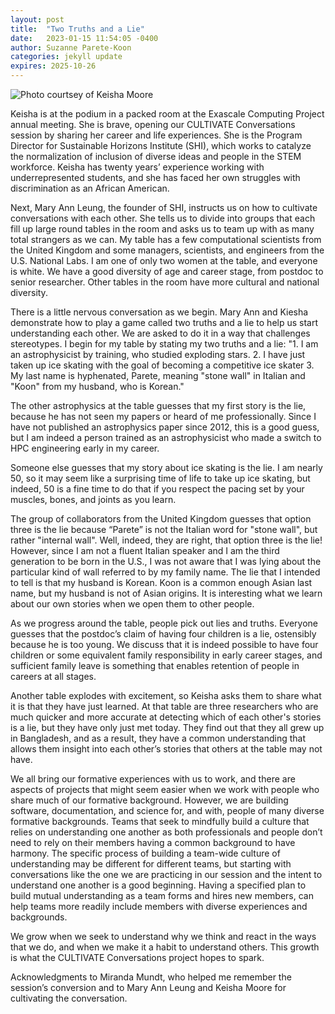 ```yaml
---
layout: post
title:  "Two Truths and a Lie"
date:   2023-01-15 11:54:05 -0400
author: Suzanne Parete-Koon
categories: jekyll update
expires: 2025-10-26
---
```


<img src="{{ site.baseurl }}/assets/img/twotruths.jpg" alt="Photo courtsey of Keisha Moore">

Keisha is at the podium in a packed room at the Exascale Computing Project annual meeting. She is brave, opening our CULTIVATE Conversations session by sharing her career and life experiences. She is the Program Director for Sustainable Horizons Institute (SHI), which works to catalyze the normalization of inclusion of diverse ideas and people in the STEM workforce. Keisha has twenty years’ experience working with underrepresented students, and she has faced her own struggles with discrimination as an African American. 

Next, Mary Ann Leung, the founder of SHI, instructs us on how to cultivate conversations with each other. She tells us to divide into groups that each fill up large round tables in the room and asks us to team up with as many total strangers as we can.
My table has a few computational scientists from the United Kingdom and some managers, scientists, and engineers from the U.S. National Labs. I am one of only two women at the table, and everyone is white. We have a good diversity of age and career stage, from postdoc to senior researcher. Other tables in the room have more cultural and national diversity.

There is a little nervous conversation as we begin. Mary Ann and Kiesha demonstrate how to play a game called two truths and a lie to help us start understanding each other. We are asked to do it in a way that challenges stereotypes. I begin for my table by stating my two truths and a lie: 
"1. I am an astrophysicist by training, who studied exploding stars.  2. I have just taken up ice skating with the goal of becoming a competitive ice skater 3. My last name is hyphenated, Parete, meaning "stone wall" in Italian and "Koon" from my husband, who is Korean."

The other astrophysics at the table guesses that my first story is the lie, because he has not seen my papers or heard of me professionally. Since I have not published an astrophysics paper since 2012, this is a good guess, but I am indeed a person trained as an astrophysicist who made a switch to HPC engineering early in my career.

Someone else guesses that my story about ice skating is the lie. I am nearly 50, so it may seem like a surprising time of life to take up ice skating, but indeed, 50 is a fine time to do that if you respect the pacing set by your muscles, bones, and joints as you learn.

The group of collaborators from the United Kingdom guesses that option three is the lie because “Parete” is not the Italian word for "stone wall", but rather "internal wall". Well, indeed, they are right, that option three is the lie! However, since I am not a fluent Italian speaker and I am the third generation to be born in the U.S., I was not aware that I was lying about the particular kind of wall referred to by my family name. The lie that I intended to tell is that my husband is Korean. Koon is a common enough Asian last name, but my husband is not of Asian origins. It is interesting what we learn about our own stories when we open them to other people. 

As we progress around the table, people pick out lies and truths. Everyone guesses that the postdoc’s claim of having four children is a lie, ostensibly because he is too young. We discuss that it is indeed possible to have four children or some equivalent family responsibility in early career stages, and sufficient family leave is something that enables retention of people in careers at all stages.

Another table explodes with excitement, so Keisha asks them to share what it is that they have just learned. At that table are three researchers who are much quicker and more accurate at detecting which of each other's stories is a lie, but they have only just met today. They find out that they all grew up in Bangladesh, and as a result, they have a common understanding that allows them insight into each other’s stories that others at the table may not have. 

We all bring our formative experiences with us to work, and there are aspects of projects that might seem easier when we work with people who share much of our formative background. However, we are building software, documentation, and science for, and with, people of many diverse formative backgrounds.
Teams that seek to mindfully build a culture that relies on understanding one another as both professionals and people don’t need to rely on their members having a common background to have harmony. The specific process of building a team-wide culture of understanding may be different for different teams, but starting with conversations like the one we are practicing in our session and the intent to understand one another is a good beginning. Having a specified plan to build mutual understanding as a team forms and hires new members, can help teams more readily include members with diverse experiences and backgrounds.

We grow when we seek to understand why we think and react in the ways that we do, and when we make it a habit to understand others. This growth is what the CULTIVATE Conversations project hopes to spark.

Acknowledgments to Miranda Mundt, who helped me remember the session’s conversion and to Mary Ann Leung and Keisha Moore for cultivating the conversation. 


